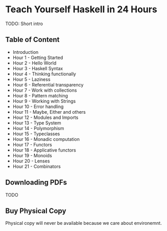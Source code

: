# Teach Yourself Haskell in 24 Hours

TODO: Short intro

## Table of Content

* Introduction
* Hour 1 - Getting Started
* Hour 2 - Hello World
* Hour 3 - Haskell Syntax
* Hour 4 - Thinking functionally
* Hour 5 - Laziness
* Hour 6 - Referential transparency
* Hour 7 - Work with collections
* Hour 8 - Pattern matching
* Hour 9 - Working with Strings
* Hour 10 - Error handling
* Hour 11 - Maybe, Either and others
* Hour 12 - Modules and Imports
* Hour 13 - Type System
* Hour 14 - Polymorphism
* Hour 15 - Typeclasses
* Hour 16 - Monadic computation
* Hour 17 - Functors
* Hour 18 - Applicative functors
* Hour 19 - Monoids
* Hour 20 - Lenses
* Hour 21 - Combinators
 
## Downloading PDFs

TODO

## Buy Physical Copy

Physical copy will never be available because we care about environemnt.
